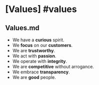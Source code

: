 # [Values] #values

## Values.md

- We have a **curious** spirit.
- We **focus** on our **customers**.
- We are **trustworthy**.
- We act with **passion**.
- We operate with **integrity**.
- We are **competitive** without arrogance.
- We embrace **transparency**.
- We are **good** people.

